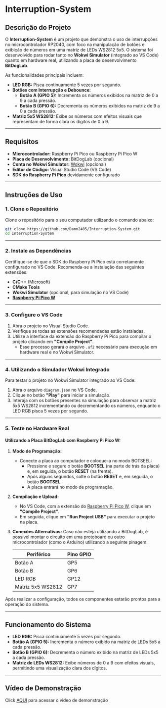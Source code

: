 # Interruption-System

## Descrição do Projeto

O **Interruption-System** é um projeto que demonstra o uso de interrupções no microcontrolador RP2040, com foco na manipulação de botões e exibição de números em uma matriz de LEDs WS2812 5x5. O sistema foi desenvolvido para rodar tanto no **Wokwi Simulator** (integrado ao VS Code) quanto em hardware real, utilizando a placa de desenvolvimento **BitDogLab**.

As funcionalidades principais incluem:
- **LED RGB:** Pisca continuamente 5 vezes por segundo.
- **Botões com Interrupção e Debounce:**
  - **Botão A (GPIO 5):** Incrementa os números exibidos na matriz de 0 a 9 a cada pressão.
  - **Botão B (GPIO 6):** Decrementa os números exibidos na matriz de 9 a 0 a cada pressão.
- **Matriz 5x5 WS2812:** Exibe os números com efeitos visuais que representam de forma clara os dígitos de 0 a 9.

---

## Requisitos

- **Microcontrolador:** Raspberry Pi Pico ou Raspberry Pi Pico W
- **Placa de Desenvolvimento:** BitDogLab (opcional)
- **Conta no Wokwi Simulator:** [Wokwi](https://wokwi.com/) (opcional)
- **Editor de Código:** Visual Studio Code (VS Code)
- **SDK do Raspberry Pi Pico** devidamente configurado

---

## Instruções de Uso

### 1. Clone o Repositório

Clone o repositório para o seu computador utilizando o comando abaixo:

```bash
git clone https://github.com/Dann2405/Interruption-System.git
cd Interruption-System
```

---

### 2. Instale as Dependências

Certifique-se de que o SDK do Raspberry Pi Pico está corretamente configurado no VS Code. Recomenda-se a instalação das seguintes extensões:

- **C/C++** (Microsoft)
- **CMake Tools**
- **Wokwi Simulator** (opcional, para simulação no VS Code)
- **[Raspberry Pi Pico W](https://marketplace.visualstudio.com/items?itemName=raspberry-pi.raspberry-pi-pico)**

---

### 3. Configure o VS Code

1. Abra o projeto no Visual Studio Code.
2. Verifique se todas as extensões recomendadas estão instaladas.
3. Utilize a interface da extensão do Raspberry Pi Pico para compilar o projeto clicando em **"Compile Project"**.  
    - Esse processo gerará o arquivo `.uf2` necessário para execução em hardware real e no Wokwi Simulator.

---

### 4. Utilizando o Simulador Wokwi Integrado

Para testar o projeto no Wokwi Simulator integrado ao VS Code:

1. Abra o arquivo `diagram.json` no VS Code.
2. Clique no botão **"Play"** para iniciar a simulação.
3. Interaja com os botões presentes na simulação para observar a matriz 5x5 WS2812 incrementando ou decrementando os números, enquanto o LED RGB pisca 5 vezes por segundo.

---

### 5. Teste no Hardware Real

#### Utilizando a Placa BitDogLab com Raspberry Pi Pico W:

1. **Modo de Programação:**
   - Conecte a placa ao computador e coloque-a no modo BOTSEEL:
     - Pressione e segure o botão **BOOTSEL** (na parte de trás da placa) e, em seguida, o botão **RESET** (na frente).
     - Após alguns segundos, solte o botão **RESET** e, em seguida, o botão **BOOTSEL**.
     - A placa entrará no modo de programação.

2. **Compilação e Upload:**
   - No VS Code, com a extensão do [Raspberry Pi Pico W](https://marketplace.visualstudio.com/items?itemName=raspberry-pi.raspberry-pi-pico), clique em **"Compile Project"**.
   - Em seguida, clique em **"Run Project USB"** para executar o projeto na placa.

3. **Conexões Alternativas:**
   Caso não esteja utilizando a BitDogLab, é possível montar o circuito em uma protoboard ou outro microcontrolador (como o Arduino) utilizando a seguinte pinagem:

   | **Periférico**      | **Pino GPIO** |
   |---------------------|---------------|
   | Botão A             | GP5           |
   | Botão B             | GP6           |
   | LED RGB             | GP12          |
   | Matriz 5x5 WS2812   | GP7           |

Após realizar a configuração, todos os componentes estarão prontos para a operação do sistema.

---

## Funcionamento do Sistema

- **LED RGB:** Pisca continuamente 5 vezes por segundo.
- **Botão A (GPIO 5):** Incrementa o número exibido na matriz de LEDs 5x5 a cada pressão.
- **Botão B (GPIO 6):** Decrementa o número exibido na matriz de LEDs 5x5 a cada pressão.
- **Matriz de LEDs WS2812:** Exibe números de 0 a 9 com efeitos visuais, permitindo uma visualização clara dos dígitos.

---

## Vídeo de Demonstração

Click [AQUI](https://drive.google.com/file/d/10SKbR7IpSxphw9sJruMMVhffi9yCihAv/view?usp=sharing) para acessar o video de demonstração
